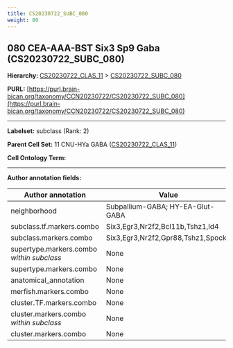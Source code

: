 ```yaml
---
title: CS20230722_SUBC_080
weight: 80
---
```

## 080 CEA-AAA-BST Six3 Sp9 Gaba (CS20230722_SUBC_080)
<b>Hierarchy: </b>
[CS20230722_CLAS_11](../CS20230722_CLAS_11) >
[CS20230722_SUBC_080](../CS20230722_SUBC_080)

**PURL:** [https://purl.brain-bican.org/taxonomy/CCN20230722/CS20230722_SUBC_080](https://purl.brain-bican.org/taxonomy/CCN20230722/CS20230722_SUBC_080)

---


**Labelset:** subclass (Rank: 2)

**Parent Cell Set:** 11 CNU-HYa GABA ([CS20230722_CLAS_11](../CS20230722_CLAS_11))



**Cell Ontology Term:** 

[MARKER GENES.]: #


---

[TRANSFERRED ANNOTATIONS.]: #


[AUTHOR ANNOTATION FIELDS.]: #


**Author annotation fields:**

| Author annotation | Value |
|-------------------|-------|
|neighborhood|Subpallium-GABA; HY-EA-Glut-GABA|
|subclass.tf.markers.combo|Six3,Egr3,Nr2f2,Bcl11b,Tshz1,Id4|
|subclass.markers.combo|Six3,Egr3,Nr2f2,Gpr88,Tshz1,Spock1|
|supertype.markers.combo _within subclass_|None|
|supertype.markers.combo|None|
|anatomical_annotation|None|
|merfish.markers.combo|None|
|cluster.TF.markers.combo|None|
|cluster.markers.combo _within subclass_|None|
|cluster.markers.combo|None|
